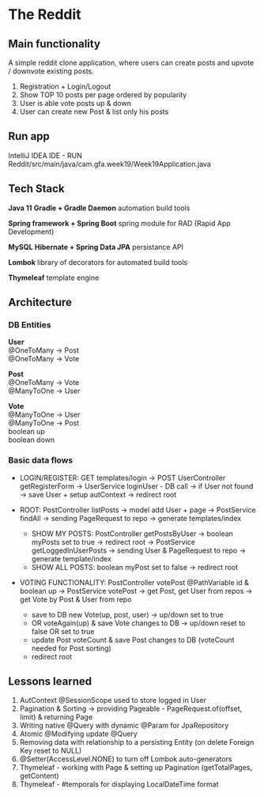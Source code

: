 # The Reddit

## Main functionality
A simple reddit clone application, where users can create posts and upvote / downvote existing posts.

1. Registration + Login/Logout
2. Show TOP 10 posts per page ordered by popularity
3. User is able vote posts up & down
4. User can create new Post & list only his posts


## Run app
IntelliJ IDEA IDE - RUN Reddit/src/main/java/cam.gfa.week19/Week19Application.java

## Tech Stack
**Java 11**
**Gradle + Gradle Daemon**
automation build tools

**Spring framework + Spring Boot**
spring module for RAD (Rapid App Development)

**MySQL**
**Hibernate + Spring Data JPA**
persistance API

**Lombok**
library of decorators for automated build tools

**Thymeleaf**
template engine


## Architecture
### DB Entities
**User**\
@OneToMany -> Post\
@OneToMany -> Vote

**Post**\
@OneToMany -> Vote\
@ManyToOne -> User

**Vote**\
@ManyToOne -> User\
@ManyToOne -> Post\
boolean up\
boolean down

### Basic data flows
* LOGIN/REGISTER: GET templates/login -> POST UserController getRegisterForm -> UserService loginUser - DB call 
-> if User not found -> save User + setup autContext -> redirect root

* ROOT: PostController listPosts ->  model add User + page -> PostService findAll -> sending PageRequest to repo -> generate templates/index
    - SHOW MY POSTS: PostController getPostsByUser -> boolean myPosts set to true -> redirect root -> PostService getLoggedInUserPosts
      -> sending User & PageRequest to repo -> generate template/index
    - SHOW ALL POSTS: boolean myPost set to false -> redirect root

* VOTING FUNCTIONALITY: PostController votePost @PathVariable id & boolean up ->  PostService votePost -> get Post, get User from repos
-> get Vote by Post & User from repo
    - save to DB new Vote(up, post, user) -> up/down set to true
    - OR voteAgain(up) & save Vote changes to DB -> up/down reset to false OR set to true
    - update Post voteCount & save Post changes to DB (voteCount needed for Post sorting)
    - redirect root


## Lessons learned  
1. AutContext @SessionScope used to store logged in User
2. Pagination & Sorting -> providing Pageable - PageRequest.of(offset, limit) & returning Page
3. Writing native @Query with dynamic @Param for JpaRepository
4. Atomic @Modifying update @Query 
5. Removing data with relationship to a persisting Entity (on delete Foreign Key reset to NULL)
6. @Setter(AccessLevel.NONE) to turn off Lombok auto-generators
7. Thymeleaf - working with Page & setting up Pagination (getTotalPages, getContent)
8. Thymeleaf - #temporals for displaying LocalDateTime format
